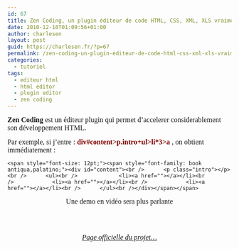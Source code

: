 ```yaml
---
id: 67
title: Zen Coding, un plugin éditeur de code HTML, CSS, XML, XLS vraiment pratique
date: 2010-12-16T01:09:56+01:00
author: charlesen
layout: post
guid: https://charlesen.fr/?p=67
permalink: /zen-coding-un-plugin-editeur-de-code-html-css-xml-xls-vraiment-pratique/
categories:
  - tutoriel
tags:
  - editeur html
  - html editor
  - plugin editor
  - zen coding
---
```

<div>
  <p>
    <span style="font-size: 12pt;"><span style="font-family: book antiqua,palatino;"><strong>Zen Coding</strong> est un éditeur plugin qui permet d&rsquo;accelerer considerablement son développement HTML.</span></span>
  </p>
  
  <p>
    <span style="font-size: 12pt;"><span style="font-family: book antiqua,palatino;">Par exemple, si j&rsquo;entre : <span style="color: #800000;"><strong>div#content>p.intro+ul>li*3>a</strong></span> , on obtient immédiatement : </span></span>
  </p>
  
  <p>
    <code>&lt;span style="font-size: 12pt;">&lt;span style="font-family: book antiqua,palatino;">&lt;div id="content"&gt;&lt;br />&nbsp;&nbsp;&nbsp;&nbsp;&nbsp; &lt;p class="intro"&gt;&lt;/p&gt;&lt;br />&nbsp;&nbsp;&nbsp;&nbsp;&nbsp; &lt;ul&gt;&lt;br />&nbsp;&nbsp;&nbsp;&nbsp;&nbsp;&nbsp;&nbsp;&nbsp;&nbsp;&nbsp;&nbsp;&nbsp; &lt;li&gt;&lt;a href=""&gt;&lt;/a&gt;&lt;/li&gt;&lt;br />&nbsp;&nbsp;&nbsp;&nbsp;&nbsp;&nbsp;&nbsp;&nbsp;&nbsp;&nbsp;&nbsp; &lt;li&gt;&lt;a href=""&gt;&lt;/a&gt;&lt;/li&gt;&lt;br />&nbsp;&nbsp;&nbsp;&nbsp;&nbsp;&nbsp;&nbsp;&nbsp;&nbsp;&nbsp;&nbsp; &lt;li&gt;&lt;a href=""&gt;&lt;/a&gt;&lt;/li&gt;&lt;br />&nbsp;&nbsp;&nbsp;&nbsp;&nbsp; &lt;/ul&gt;&lt;br />&lt;/div&gt;&lt;/span>&lt;/span></code> <!--more-->
  </p>
  
  <p style="text-align: center;">
    <span style="font-size: 12pt;"><span style="font-family: book antiqua,palatino;">Une demo en vidéo sera plus parlante</span></span>
  </p>
  
  <p style="text-align: center;">
    <span style="font-size: 12pt;"><span style="font-family: book antiqua,palatino;"><br /></span></span>
  </p>
  
  <div style="text-align: center;">
  </div></p>
</div>

<div style="text-align: center;">
  &nbsp; &nbsp; &nbsp;
</div>

<div style="text-align: center;">
</div>

<div style="text-align: center;">
</div>

<div style="text-align: center;">
  <em><span style="font-size: 12pt;"><span style="font-family: book antiqua,palatino;"><a href="http://code.google.com/p/zen-coding/" target="_blank" alt="Site du projet sur Google Code" title="Site du projet sur Google Code">Page officielle du projet&#8230;</a></span></span></em>
</div>